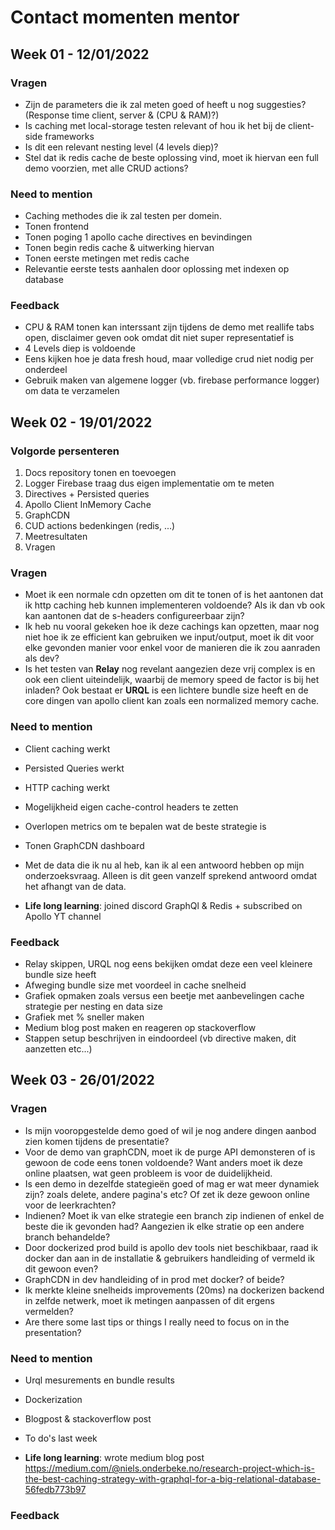# Contact momenten mentor

## Week 01 - 12/01/2022

### Vragen

- Zijn de parameters die ik zal meten goed of heeft u nog suggesties? (Response time client, server & (CPU & RAM)?)
- Is caching met local-storage testen relevant of hou ik het bij de client-side frameworks
- Is dit een relevant nesting level (4 levels diep)?
- Stel dat ik redis cache de beste oplossing vind, moet ik hiervan een full demo voorzien, met alle CRUD actions?

### Need to mention

- Caching methodes die ik zal testen per domein.
- Tonen frontend
- Tonen poging 1 apollo cache directives en bevindingen
- Tonen begin redis cache & uitwerking hiervan
- Tonen eerste metingen met redis cache
- Relevantie eerste tests aanhalen door oplossing met indexen op database

### Feedback

- CPU & RAM tonen kan interssant zijn tijdens de demo met reallife tabs open, disclaimer geven ook omdat dit niet super representatief is
- 4 Levels diep is voldoende
- Eens kijken hoe je data fresh houd, maar volledige crud niet nodig per onderdeel
- Gebruik maken van algemene logger (vb. firebase performance logger) om data te verzamelen

## Week 02 - 19/01/2022

### Volgorde persenteren

1. Docs repository tonen en toevoegen
2. Logger Firebase traag dus eigen implementatie om te meten
3. Directives + Persisted queries
4. Apollo Client InMemory Cache
5. GraphCDN
6. CUD actions bedenkingen (redis, ...)
7. Meetresultaten
8. Vragen

### Vragen

- Moet ik een normale cdn opzetten om dit te tonen of is het aantonen dat ik http caching heb kunnen implementeren voldoende? Als ik dan vb ook kan aantonen dat de s-headers configureerbaar zijn?
- Ik heb nu vooral gekeken hoe ik deze cachings kan opzetten, maar nog niet hoe ik ze efficient kan gebruiken we input/output, moet ik dit voor elke gevonden manier voor enkel voor de manieren die ik zou aanraden als dev?
- Is het testen van **Relay** nog revelant aangezien deze vrij complex is en ook een client uiteindelijk, waarbij de memory speed de factor is bij het inladen? Ook bestaat er **URQL** is een lichtere bundle size heeft en de core dingen van apollo client kan zoals een normalized memory cache.

### Need to mention

- Client caching werkt
- Persisted Queries werkt
- HTTP caching werkt
- Mogelijkheid eigen cache-control headers te zetten
- Overlopen metrics om te bepalen wat de beste strategie is
- Tonen GraphCDN dashboard
- Met de data die ik nu al heb, kan ik al een antwoord hebben op mijn onderzoeksvraag. Alleen is dit geen vanzelf sprekend antwoord omdat het afhangt van de data.

- **Life long learning**: joined discord GraphQl & Redis + subscribed on Apollo YT channel

### Feedback

- Relay skippen, URQL nog eens bekijken omdat deze een veel kleinere bundle size heeft
- Afweging bundle size met voordeel in cache snelheid
- Grafiek opmaken zoals versus een beetje met aanbevelingen cache strategie per nesting en data size
- Grafiek met % sneller maken
- Medium blog post maken en reageren op stackoverflow
- Stappen setup beschrijven in eindoordeel (vb directive maken, dit aanzetten etc...)

## Week 03 - 26/01/2022

### Vragen

- Is mijn vooropgestelde demo goed of wil je nog andere dingen aanbod zien komen tijdens de presentatie?
- Voor de demo van graphCDN, moet ik de purge API demonsteren of is gewoon de code eens tonen voldoende? Want anders moet ik deze online plaatsen, wat geen probleem is voor de duidelijkheid.
- Is een demo in dezelfde stategieën goed of mag er wat meer dynamiek zijn? zoals delete, andere pagina's etc? Of zet ik deze gewoon online voor de leerkrachten?
- Indienen? Moet ik van elke strategie een branch zip indienen of enkel de beste die ik gevonden had? Aangezien ik elke stratie op een andere branch behandelde?
- Door dockerized prod build is apollo dev tools niet beschikbaar, raad ik docker dan aan in de installatie & gebruikers handleiding of vermeld ik dit gewoon even?
- GraphCDN in dev handleiding of in prod met docker? of beide?
- Ik merkte kleine snelheids improvements (20ms) na dockerizen backend in zelfde netwerk, moet ik metingen aanpassen of dit ergens vermelden?
- Are there some last tips or things I really need to focus on in the presentation?

### Need to mention

- Urql mesurements en bundle results
- Dockerization
- Blogpost & stackoverflow post
- To do's last week

- **Life long learning**: wrote medium blog post https://medium.com/@niels.onderbeke.no/research-project-which-is-the-best-caching-strategy-with-graphql-for-a-big-relational-database-56fedb773b97

### Feedback